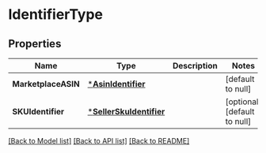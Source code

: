 # IdentifierType

## Properties
Name | Type | Description | Notes
------------ | ------------- | ------------- | -------------
**MarketplaceASIN** | [***AsinIdentifier**](ASINIdentifier.md) |  | [default to null]
**SKUIdentifier** | [***SellerSkuIdentifier**](SellerSKUIdentifier.md) |  | [optional] [default to null]

[[Back to Model list]](../README.md#documentation-for-models) [[Back to API list]](../README.md#documentation-for-api-endpoints) [[Back to README]](../README.md)

